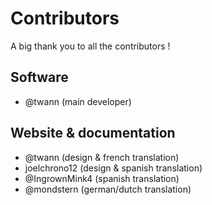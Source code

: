 # Contributors

A big thank you to all the contributors !

## Software
- @twann (main developer)

## Website & documentation
- @twann (design & french translation)
- joelchrono12 (design & spanish translation)
- @IngrownMink4 (spanish translation)
- @mondstern (german/dutch translation)

